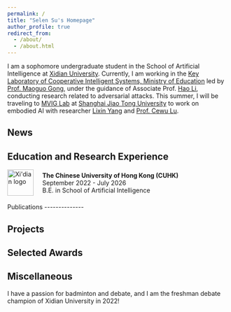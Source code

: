 ```yaml
---
permalink: /
title: "Selen Su's Homepage"
author_profile: true
redirect_from: 
  - /about/
  - /about.html
---
```


I am a sophomore undergraduate student in the School of Artificial Intelligence at [Xidian University](https://www.xidian.edu.cn/). Currently, I am working in the [Key Laboratory of Cooperative Intelligent Systems, Ministry of Education](https://cois.xidian.edu.cn/index.htm) led by [Prof. Maoguo Gong](https://web.xidian.edu.cn/mggong/), under the guidance of Associate Prof. [Hao Li](https://web.xidian.edu.cn/haoli/), conducting research related to adversarial attacks. This summer, I will be traveling to [MVIG Lab](https://www.mvig.org/index.html) at [Shanghai Jiao Tong University](https://en.sjtu.edu.cn/) to work on embodied AI with researcher [Lixin Yang](https://lixiny.github.io/) and [Prof. Cewu Lu](https://www.mvig.org/index.html).

News
---------------

Education and Research Experience
--------------
<div style="display: flex; align-items: center;">
    <img src="https://github.com/note286/xdulogo/blob/main/%E8%A5%BF%E7%94%B5%E6%96%B0%E6%A0%87%E5%BF%971-%E8%93%9D%E8%89%B2-%E9%80%8F%E6%98%8E.png" alt="Xi'dian logo" width="60" height="60" style="margin-right: 20px;">
    <div>
        <strong>The Chinese University of Hong Kong (CUHK)</strong><br>
        September 2022 - July 2026<br>
        B.E. in School of Artificial Intelligence
    </div>
</div>

<br>
Publications
--------------

Projects
--------------

Selected Awards
----------------

Miscellaneous
---------------
I have a passion for badminton and debate, and I am the freshman debate champion of Xidian University in 2022!
